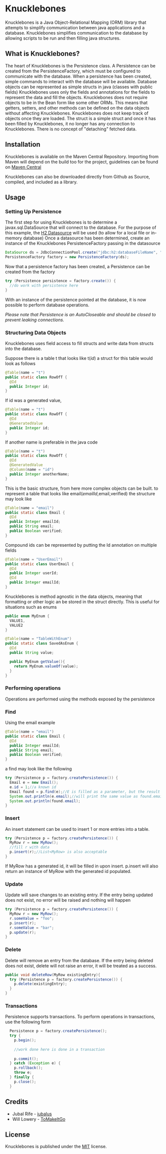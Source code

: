 # Knucklebones
Knucklebones is a Java Object-Relational Mapping (ORM) library that attempts to simplify communication between java applications and a database.
Knucklebones simplifies communication to the database by allowing scripts to be run and then filling java structures.

## What is Knucklebones?

The heart of Knucklebones is the Persistence class. A Persistence can be created from the PersistenceFactory, which must be configured to communicate with the database.
When a persistence has been created, simple commands to interact with the database will be available. Database objects can be represented as simple structs in java (classes with public fields)
Knucklebones uses only the fields and annotations for the fields to represent the data and fill the objects. Knucklebones does not require objects to be in the Bean form like some other ORMs. This means that
getters, setters, and other methods can be defined on the data objects without affecting Knucklebones. Knucklebones does not keep track of objects once they are loaded. The struct is
a simple struct and once it has been filled by Knucklebones, it no longer has any connection to Knucklebones. There is no concept of "detaching" fetched data.

## Installation
Knucklebones is available on the Maven Central Repository. Importing from Maven will depend on the build too for the project, guidelines can be found on [Maven Central](https://search.maven.org/artifact/com.jubalrife/knucklebones/)

Knucklebones can also be downloaded directly from Github as Source, compiled, and included as a library.

## Usage

### Setting Up Persistence

The first step for using Knucklebones is to determine a javax.sql.DataSource that will connect to the database.
For the purpose of this example, the [H2 Datasource](http://www.h2database.com/html/features.html) will be used (to allow for a local file or in-memory database)
Once a datasource has been determined, create an instance of the Knucklebones PersistenceFactory passing in the datasource
```java
DataSource ds = JdbcConnectionPool.create("jdbc:h2:databaseFileName", "aUsername", "aSecurePassword");
PersistenceFactory factory = new PersistenceFactory(ds);
```
Now that a persistence factory has been created, a Persistence can be created from the factory
```java
try (Persistence persistence = factory.create()) {
  //do work with persistence here
}
```
With an instance of the persistence pointed at the database, it is now possible to perform database operations.

_Please note that Persistence is an AutoCloseable and should be closed to prevent leaking connections._

### Structuring Data Objects
Knucklebones uses field access to fill structs and write data from structs into the database.

Suppose there is a table t that looks like t(_id_) a struct for this table would look as follows
```java
@Table(name = "t")
public static class RowOfT {
  @Id
  public Integer id;
}
```
If id was a generated value,
```java
@Table(name = "t")
public static class RowOfT {
  @Id
  @GeneratedValue
  public Integer id;
}
```
If another name is preferable in the java code
```java
@Table(name = "t")
public static class RowOfT {
  @Id
  @GeneratedValue
  @Column(name = "id")
  public Integer anotherName;
}
```
This is the basic structure, from here more complex objects can be built.
to represent a table that looks like email(_emailId_,email,verified) the structure may look like
```java
@Table(name = "email")
public static class Email {
  @Id
  public Integer emailId;
  public String email;
  public Boolean verified;
}
```
Compound ids can be represented by putting the Id annotation on multiple fields
```java
@Table(name = "UserEmail")
public static class UserEmail {
  @Id
  public Integer userId;
  @Id
  public Integer emailId;
}
```

Knucklebones is method agnostic in the data objects, meaning that formatting or other logic an be stored in the struct directly. This is useful for situations such as enums
```java
public enum MyEnum {
  VALUE1,
  VALUE2
}

@Table(name = "TableWithEnum")
public static class SavedAsEnum {
  @Id
  public String value;

  public MyEnum getValue(){
    return MyEnum.valueOf(value);
  }
}
```
### Performing operations
Operations are performed using the methods exposed by the persistence

### Find
Using the email example
```java
@Table(name = "email")
public static class Email {
  @Id
  public Integer emailId;
  public String email;
  public Boolean verified;
}
```
a find may look like the following
```java
try (Persistence p = factory.createPersistence()) {
  Email e = new Email();
  e.id = 1;//a known id
  Email found = p.find(e);//E is filled as a parameter, but the result can be assigned also if needed
  System.out.println(e.email);//will print the same value as found.email
  System.out.println(found.email);
}
```

### Insert
An insert statement can be used to insert 1 or more entries into a table.
```java
try (Persistence p = factory.createPersistence()) {
  MyRow r = new MyRow();
  //fill r with data
  p.insert(r);//List<MyRow> is also acceptable
}
```
If MyRow has a generated id, it will be filled in upon insert. p.insert will also return an instance of MyRow with the generated id populated.

### Update
Update will save changes to an existing entry. If the entry being updated does not exist, no error will be raised and nothing will happen
```java
try (Persistence p = factory.createPersistence()) {
  MyRow r = new MyRow();
  r.someValue = "foo";
  p.insert(r);
  r.someValue = "bar";
  p.update(r);
}
```

### Delete
Delete will remove an entry from the database. If the entry being deleted does not exist, delete will not raise an error, it will be treated as a success.
```java
public void deleteRow(MyRow existingEntry){
  try (Persistence p = factory.createPersistence()) {
    p.delete(existingEntry);
  }
}
```

### Transactions
Persistence supports transactions. To perform operations in transactions, use the following form
```java
  Persistence p = factory.createPersistence();
  try {
    p.begin();
    
    //work done here is done in a transaction
  
    p.commit();
  } catch (Exception e) {
    p.rollback();
    throw e;
  } finally {
    p.close();
  }
```
## Credits
 - Jubal Rife - [iubalus](https://github.com/iubalus)
 - Will Lowery - [ToMakeItGo](https://github.com/tomakeitgo)

## License

Knucklebones is published under the [MIT](https://github.com/Iubalus/Knucklebones/blob/master/LICENSE) license.
